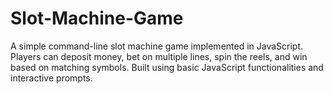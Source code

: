 # Slot-Machine-Game
A simple command-line slot machine game implemented in JavaScript. Players can deposit money, bet on multiple lines, spin the reels, and win based on matching symbols. Built using basic JavaScript functionalities and interactive prompts.
